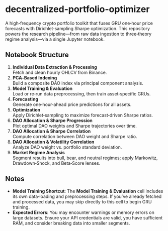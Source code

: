 # decentralized-portfolio-optimizer

A high‑frequency crypto portfolio toolkit that fuses GRU one‑hour price forecasts with Dirichlet‑sampling Sharpe optimization. This repository powers the research pipeline—from raw data ingestion to three‑theory regime analysis—via a single Jupyter notebook.

## Notebook Structure

1. **Individual Data Extraction & Processing**  
   Fetch and clean hourly OHLCV from Binance.  
2. **PCA‑Based Indexing**  
   Build a composite DAO index via principal component analysis.  
3. **Model Training & Evaluation**  
   Load or re‑run data preprocessing, then train asset‑specific GRUs.  
4. **Forecasting**  
   Generate one‑hour‑ahead price predictions for all assets.  
5. **Optimization**  
   Apply Dirichlet‑sampling to maximize forecast‑driven Sharpe ratios.  
6. **DAO Allocation & Sharpe Progression**  
   Plot optimal DAO weights and Sharpe trajectories over time.  
7. **DAO Allocation & Sharpe Correlation**  
   Compute correlation between DAO weight and Sharpe ratio.  
8. **DAO Allocation & Volatility Correlation**  
   Analyze DAO weight vs. portfolio standard deviation.  
9. **Market Regime Analysis**  
   Segment results into bull, bear, and neutral regimes; apply Markowitz, Drawdown‑Shock, and Beta‑Score lenses.

## Notes

- **Model Training Shortcut**: The **Model Training & Evaluation** cell includes its own data‑loading and preprocessing steps. If you’ve already fetched and processed data, you may skip directly to this cell to begin GRU training.
- **Expected Errors**: You may encounter warnings or memory errors on large datasets. Ensure your API credentials are valid, you have sufficient RAM, and consider breaking data into smaller segments.
